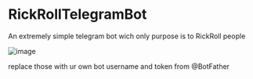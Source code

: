 # RickRollTelegramBot
An extremely simple telegram bot wich only purpose is to RickRoll people


![image](https://github.com/NelGabAr/RickRollTelegramBot/assets/59204203/04e0189f-9dc7-4db3-8a45-f3449657ec4e)

replace those with ur own bot username and token from @BotFather

